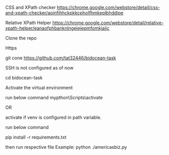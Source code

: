 

CSS and XPath checker
https://chrome.google.com/webstore/detail/css-and-xpath-checker/aoinfihhckpkkcpholfhmkeplbhddipe

Relative XPath Helper
https://chrome.google.com/webstore/detail/relative-xpath-helper/eanaofphbanknlngejejepmfomkjaiic


Clone the repo

Https

git cone https://github.com/tat32446/bidocean-task

SSH is not configured as of now


cd bidocean-task


Activate the virtual environment

run below command 
mypthon\Scripts\activate

OR

activate if venv is configured in path variable.

run below command

pip install -r requirements.txt


then run respective file
Example: python ./americasbiz.py


